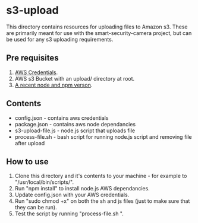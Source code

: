 
# s3-upload 

This directory contains resources for uploading files to Amazon s3.  These are primarily meant for use with the smart-security-camera project, but can be used for any s3 uploading requirements.

## Pre requisites

1. [AWS Credentials](http://docs.aws.amazon.com/general/latest/gr/aws-sec-cred-types.html#access-keys-and-secret-access-keys).
2. AWS s3 Bucket with an upload/ directory at root.
3. [A recent node and npm verson](https://github.com/sdesalas/node-pi-zero).

## Contents

* config.json - contains aws credentials
* package.json - contains aws node dependancies
* s3-upload-file.js - node.js script that uploads file
* process-file.sh - bash script for running node.js script and removing file after upload

## How to use

1. Clone this directory and it's contents to your machine - for example to "/usr/local/bin/scripts/".
2. Run "npm install" to install node.js AWS dependancies.
3. Update config.json with your AWS credentials.
4. Run "sudo chmod +x" on both the sh and js files (just to make sure that they can be run).
5. Test the script by running "process-file.sh <your-bucket-name> <file-to-upload>".
